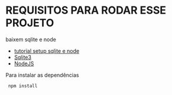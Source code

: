 # REQUISITOS PARA RODAR ESSE PROJETO
baixem sqlite e node
- [tutorial setup sqlite e node](https://medium.com/@sahni_hargun/getting-started-with-node-js-and-sqlite3-6508a342c0b0)
 - [Sqlite3](https://www.sqlite.org/download.html)
 - [NodeJS](https://nodejs.org/pt)

Para instalar as dependências

 ```bash
  npm install
```